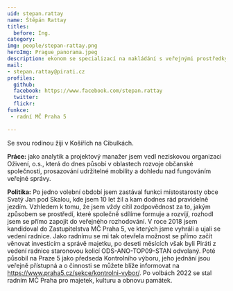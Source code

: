 ```yaml
---
uid: stepan.rattay
name: Štěpán Rattay  
titles:
  before: Ing.
category:
img: people/stepan-rattay.png
heroImg: Prague_panorama.jpeg
description: ekonom se specializací na nakládání s veřejnými prostředky
mail:
- stepan.rattay@pirati.cz
profiles:
  github:                 
  facebook: https://www.facebook.com/stepan.rattay
  twitter: 		  
  flickr:     	
funkce:
 - radní MČ Praha 5
	  
---
```


Se svou rodinou žiji v Košířích na Cibulkách.

**Práce:** jako analytik a projektový manažer jsem vedl neziskovou organizaci Oživení, o.s., která do dnes působí v oblastech rozvoje občanské společnosti, prosazování udržitelné mobility a dohledu nad fungováním veřejné správy.

**Politika:** Po jedno volební období jsem zastával funkci místostarosty obce Svatý Jan pod Skalou, kde jsem 10 let žil a kam dodnes rád pravidelně jezdím. Vzhledem k tomu, že jsem vždy cítil zodpovědnost za to, jakým způsobem se prostředí, které společně sdílíme formuje a rozvíjí, rozhodl jsem se přímo zapojit do veřejného rozhodování. V roce 2018 jsem kandidoval do Zastupitelstva MČ Praha 5, ve kterých jsme vyhráli a ujali se vedení radnice. Jako radnímu se mi tak otevřela možnost se přímo začít věnovat investicím a správě majetku, po deseti měsících však byli Piráti z vedení radnice staronovou kolicí ODS-ANO-TOP09-STAN odvolaný. Poté působil na Praze 5 jako předseda Kontrolního výboru, jeho jednání jsou veřejně přístupná a o činnosti se můžete blíže informovat na https://www.praha5.cz/sekce/kontrolni-vybor/. Po volbách 2022 se stal radním MČ Praha pro majetek, kulturu a obnovu památek.
